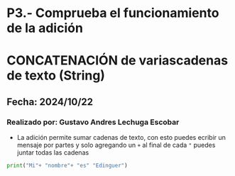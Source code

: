 # P3.- Comprueba el funcionamiento de la adición
# CONCATENACIÓN de variascadenas de texto (String)
## Fecha: 2024/10/22
### Realizado por: Gustavo Andres Lechuga Escobar
- La adición permite sumar cadenas de texto, con esto puedes ecribir un mensaje por partes y solo agregando un `+` al final de cada `"` puedes juntar todas las cadenas
``` python
print("Mi"+ "nombre"+ "es" "Edinguer")
